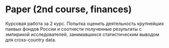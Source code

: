 # Paper (2nd course, finances)
Курсовая работа за 2 курс. Попытка оценить деятельность крупнейших паевых фондов России и соотнести полученные результаты с эмпирикой исследователей, занимавшихся статистическим выводом для cross-country data.

